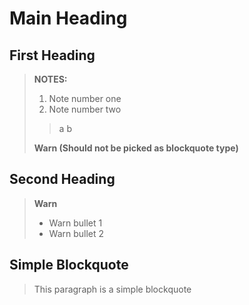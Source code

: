 # Main Heading

## First Heading

> **NOTES:**
>
> 1. Note number one
> 1. Note number two
>
>> a
>> b
>
> **Warn (Should not be picked as blockquote type)**

## Second Heading

> **Warn**
>
> * Warn bullet 1
> * Warn bullet 2

## Simple Blockquote

> This paragraph is a simple blockquote
